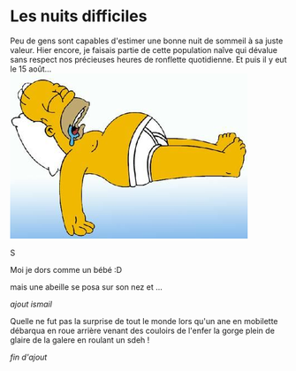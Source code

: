 # Les nuits difficiles

Peu de gens sont capables d'estimer une bonne nuit de sommeil à sa juste valeur. Hier encore, je faisais partie de cette population naîve qui dévalue sans respect nos précieuses heures de ronflette quotidienne. 
Et puis il y eut le 15 août... 
![GitHub Logo](homer.jpg)

S

Moi je dors comme un bébé :D

mais une abeille se posa sur son nez et ...

*ajout ismail*

Quelle ne fut pas la surprise de tout le monde lors qu'un ane en mobilette débarqua en roue arrière venant des couloirs de l'enfer la gorge plein de glaire de la galere en roulant un sdeh ! 

*fin d'ajout*